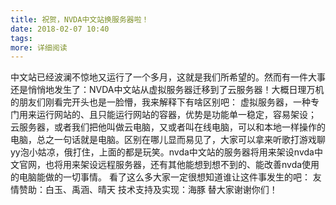 ```yaml
---
title: 祝贺，NVDA中文站换服务器啦！
date: 2018-02-07 10:40
tags:
more: 详细阅读
---
```

中文站已经波澜不惊地又运行了一个多月，这就是我们所希望的。然而有一件大事还是悄悄地发生了：NVDA中文站从虚拟服务器迁移到了云服务器！大概日理万机的朋友们刚看完开头也是一脸懵，我来解释下有啥区别吧：
虚拟服务器，一种专门用来运行网站的、且只能运行网站的容器，优势是功能单一稳定，容易架设；
云服务器，或者我们把他叫做云电脑，又或者叫在线电脑，可以和本地一样操作的电脑，总之一句话就是电脑。区别在哪儿显而易见了，大家可以拿来听歌打游戏聊yy泡小姑凉，俄打住，上面的都是玩笑。nvda中文站的服务器将用来架设nvda中文官网，也将用来架设远程服务器，还有其他能想到想不到的、能改善nvda使用的电脑能做的一切事情。
看了这么多大家一定很想知道谁让这件事发生的吧：
友情赞助：白玉、禹涵、晴天
技术支持及实现：海豚
替大家谢谢你们！